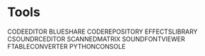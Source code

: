 Tools
=====

CODEEDITOR BLUESHARE CODEREPOSITORY EFFECTSLIBRARY CSOUNDRCEDITOR
SCANNEDMATRIX SOUNDFONTVIEWER FTABLECONVERTER PYTHONCONSOLE
